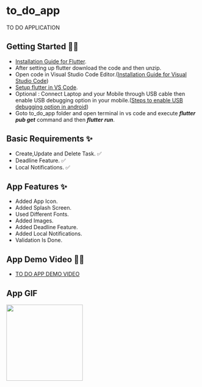 # to_do_app

TO DO APPLICATION

## Getting Started 🤩😍


* [Installation Guide for Flutter](https://flutter.dev/docs/get-started/install).
* After setting up flutter download the code and then unzip.
* Open code in  Visual Studio Code Editor.([Installation Guide for Visual Studio Code](https://code.visualstudio.com/docs))
* [Setup flutter in VS Code](https://docs.flutter.dev/development/tools/vs-code).
* Optional : Connect Laptop and your Mobile through USB cable then enable USB debugging option in your mobile.([Steps to enable USB debugging option in android](https://www.youtube.com/results?search_query=enable+debugging+mode+android))
* Goto to_do_app folder and open terminal in vs code and execute ***flutter pub get*** command and then ***flutter run***.

## Basic Requirements ✨

* Create,Update and Delete Task. ✅
* Deadline Feature. ✅
* Local Notifications. ✅

## App Features ✨

* Added App Icon.
* Added Splash Screen.
* Used Different Fonts.
* Added Images.
* Added Deadline Feature.
* Added Local Notifications.
* Validation Is Done.

## App Demo Video 🎥🎥

* [TO DO APP DEMO VIDEO](to_do_app/images/Demo_Video_to_do_app.mp4)

## App GIF

<p> <img src="to_do_app/images/Demo.gif" width="200">

